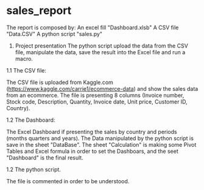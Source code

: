 # sales_report
The report is composed by:
An excel fill "Dashboard.xlsb"
A CSV file  "Data.CSV" 
A python script "sales.py"

1. Project presentation
The python script upload the data from the CSV file, manipulate the data, save the result into the Excel file and run a macro.

1.1 The CSV file:

The CSV file is uploaded from Kaggle.com (https://www.kaggle.com/carrie1/ecommerce-data) and show the sales data from an ecommerce. The file is presenting 8 columns (Invoice number, Stock code, Description, Quantity, Invoice date, Unit price, Customer ID, Country).

1.2 The Dashboard:

The Excel Dashboard if presenting the sales by country and periods (months quarters and years). The Data manipulated by the python script is save in the sheet "DataBase". The sheet "Calculation" is making some Pivot Tables and Excel formula in order to set the Dashboars, and the seet "Dashboard" is the final result.

1.2 The python script.

The file is commented in order to be understood.
